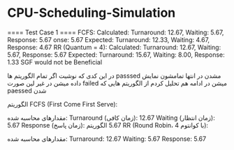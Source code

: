 # CPU-Scheduling-Simulation

==== Test Case 1 ====
FCFS: Calculated: Turnaround: 12.67, Waiting: 5.67, Response: 5.67
onse: 5.67
      Expected:   Turnaround: 12.33, Waiting: 4.67, Response: 4.67
RR (Quantum = 4): Calculated: Turnaround: 12.67, Waiting: 5.67, Response: 5.67
                  Expected:   Turnaround: 15.67, Waiting: 8.00, Response: 1.33
SGF would not be  Beneficial                 

 در این کدی که نوشیت اگر تمام الگوریتم ها  passsed  مشدن در انتها تمامشون نمایش داده میشن در غیر لین صورت  failed  میشن در ادامه هم تحلیل کردم از الگوریتم هایی که  paessed  شدن 


الگوریتم FCFS (First Come First Serve):

مقدارهای محاسبه شده:
Turnaround (زمان کافی): 12.67
Waiting (زمان انتظار): 5.67
Response (زمان پاسخ): 5.67
الگوریتم RR (Round Robin، با کوانتوم 4):

مقدارهای محاسبه شده:
Turnaround: 12.67
Waiting: 5.67
Response: 5.67
